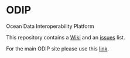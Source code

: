 ODIP
====

Ocean Data Interoperability Platform

This repository contains a [Wiki](https://github.com/aodn/ODIP/wiki) and an [issues](https://github.com/aodn/ODIP/issues) list.

For the main ODIP site please use this [link](http://www.odip.org/).
